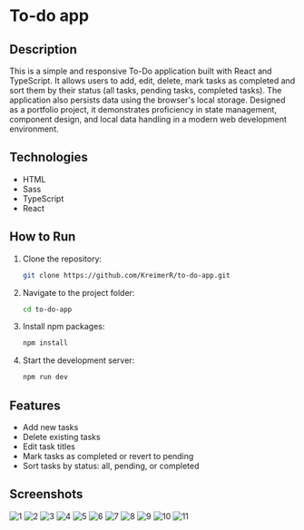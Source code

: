 # To-do app

## Description
This is a simple and responsive To-Do application built with React and TypeScript. It allows users to add, edit, delete, mark tasks as completed and sort them by their status (all tasks, pending tasks, completed tasks). The application also persists data using the browser's local storage. Designed as a portfolio project, it demonstrates proficiency in state management, component design, and local data handling in a modern web development environment.

## Technologies
- HTML
- Sass
- TypeScript
- React

## How to Run
1. Clone the repository:
   ```bash
   git clone https://github.com/KreimerR/to-do-app.git
   ```

2. Navigate to the project folder:
   ```bash
   cd to-do-app
   ```

3. Install npm packages:
   ```bash
   npm install
   ```

4. Start the development server:
   ```bash
   npm run dev
   ```

## Features
- Add new tasks
- Delete existing tasks
- Edit task titles
- Mark tasks as completed or revert to pending
- Sort tasks by status: all, pending, or completed

## Screenshots
<img src="./src/assets/screenshots/1.png" alt="1">
<img src="./src/assets/screenshots/2.png" alt="2">
<img src="./src/assets/screenshots/3.png" alt="3">
<img src="./src/assets/screenshots/4.png" alt="4">
<img src="./src/assets/screenshots/5.png" alt="5">
<img src="./src/assets/screenshots/6.png" alt="6">
<img src="./src/assets/screenshots/7.png" alt="7">
<img src="./src/assets/screenshots/8.png" alt="8">
<img src="./src/assets/screenshots/9.png" alt="9">
<img src="./src/assets/screenshots/10.png" alt="10">
<img src="./src/assets/screenshots/11.png" alt="11">
